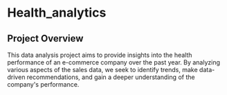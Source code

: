 # Health_analytics

## Project Overview 
This data analysis project aims to provide insights into the health performance of an e-commerce company over the past year. By analyzing various aspects of the sales data, we seek to identify trends, make data-driven recommendations, and gain a deeper understanding of the company's performance.
